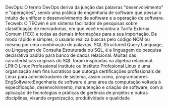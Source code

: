 DevOps: O termo DevOps deriva da junção das palavras "desenvolvimento" e "operações", sendo uma prática de engenharia de software que possui o intuito de unificar o desenvolvimento de software e a operação de software.
Tecweb: O TECwin é um sistema facilitador de pesquisas sobre classificação de mercadorias, em que você encontra a Tarifa Externa Comum (TEC) e todas as demais informações para a sua importação. De modo rápido e simples, o usuário realiza buscas pelo código NCM ou mesmo por uma combinação de palavras.
SQL:Structured Query Language, ou Linguagem de Consulta Estruturada ou SQL, é a linguagem de pesquisa declarativa padrão para banco de dados relacional. Muitas das características originais do SQL foram inspiradas na álgebra relacional.
LPII:O Linux Professional Institute ou Instituto Profesional Linux é uma organização sem fins lucrativos que outorga certificações profissionais de Linux para administradores de sistema, assim como, programadores
EngSolfware:Engenharia de software é uma área da computação voltada à especificação, desenvolvimento, manutenção e criação de software, com a aplicação de tecnologias e práticas de gerência de projetos e outras disciplinas, visando organização, produtividade e qualidade
